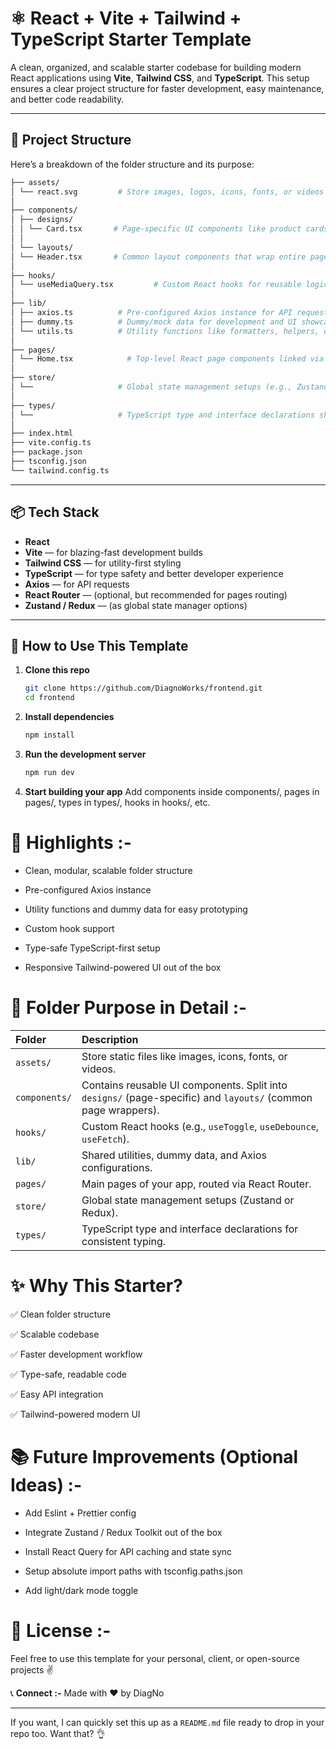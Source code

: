 # ⚛️ React + Vite + Tailwind + TypeScript Starter Template

A clean, organized, and scalable starter codebase for building modern React applications using **Vite**, **Tailwind CSS**, and **TypeScript**. This setup ensures a clear project structure for faster development, easy maintenance, and better code readability.

---

## 📁 Project Structure

Here’s a breakdown of the folder structure and its purpose:

   ```bash
   ├── assets/  
   │ └── react.svg         # Store images, logos, icons, fonts, or videos used across the app.
   │
   ├── components/
   │ ├── designs/
   │ │ └── Card.tsx       # Page-specific UI components like product cards, banners, etc.
   │ │
   │ └── layouts/
   │ └── Header.tsx       # Common layout components that wrap entire pages (headers, sidebars, footers).
   │
   ├── hooks/
   │ └── useMediaQuery.tsx         # Custom React hooks for reusable logic (e.g., useToggle, useFetch, useDebounce).
   │
   ├── lib/
   │ ├── axios.ts          # Pre-configured Axios instance for API requests (with baseURL and credentials).
   │ ├── dummy.ts          # Dummy/mock data for development and UI showcasing.
   │ └── utils.ts          # Utility functions like formatters, helpers, or API clients.
   │
   ├── pages/
   │ └── Home.tsx            # Top-level React page components linked via React Router.
   │
   ├── store/
   │ └──                   # Global state management setups (e.g., Zustand, Redux).
   │
   ├── types/
   │ └──                   # TypeScript type and interface declarations shared across the app.
   │
   ├── index.html
   ├── vite.config.ts
   ├── package.json
   ├── tsconfig.json
   └── tailwind.config.ts
```
---

## 📦 Tech Stack

- **React**
- **Vite** — for blazing-fast development builds
- **Tailwind CSS** — for utility-first styling
- **TypeScript** — for type safety and better developer experience
- **Axios** — for API requests
- **React Router** — (optional, but recommended for pages routing)
- **Zustand / Redux** — (as global state manager options)

---


## 📝 How to Use This Template

1. **Clone this repo**
   ```bash
   git clone https://github.com/DiagnoWorks/frontend.git
   cd frontend

   
2. **Install dependencies**
   ```bash
   npm install

   
3. **Run the development server**
   ```bash
   npm run dev


4. **Start building your app**
Add components inside components/, pages in pages/, types in types/, hooks in hooks/, etc.



# 📌 Highlights :-
* Clean, modular, scalable folder structure

* Pre-configured Axios instance

* Utility functions and dummy data for easy prototyping

* Custom hook support

* Type-safe TypeScript-first setup

* Responsive Tailwind-powered UI out of the box



# 📖 Folder Purpose in Detail :-

| Folder        | Description                                                                                                   |
| :------------ | :------------------------------------------------------------------------------------------------------------ |
| `assets/`     | Store static files like images, icons, fonts, or videos.                                                      |
| `components/` | Contains reusable UI components. Split into `designs/` (page-specific) and `layouts/` (common page wrappers). |
| `hooks/`      | Custom React hooks (e.g., `useToggle`, `useDebounce`, `useFetch`).                                            |
| `lib/`        | Shared utilities, dummy data, and Axios configurations.                                                       |
| `pages/`      | Main pages of your app, routed via React Router.                                                              |
| `store/`      | Global state management setups (Zustand or Redux).                                                            |
| `types/`      | TypeScript type and interface declarations for consistent typing.                                             |



# ✨ Why This Starter?

✅ Clean folder structure

✅ Scalable codebase

✅ Faster development workflow

✅ Type-safe, readable code

✅ Easy API integration

✅ Tailwind-powered modern UI



# 📚 Future Improvements (Optional Ideas) :-
* Add Eslint + Prettier config

* Integrate Zustand / Redux Toolkit out of the box

* Install React Query for API caching and state sync

* Setup absolute import paths with tsconfig.paths.json

* Add light/dark mode toggle



# 📌 License :-
Feel free to use this template for your personal, client, or open-source projects ✌️


📞 **Connect :-**
Made with ❤️ by DiagNo

---

If you want, I can quickly set this up as a `README.md` file ready to drop in your repo too. Want that? 👌
